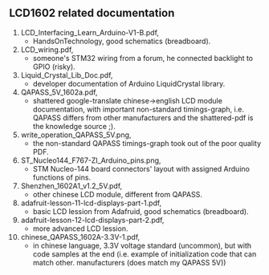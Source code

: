 ## LCD1602 related documentation

 1. LCD_Interfacing_Learn_Arduino-V1-B.pdf,
    - HandsOnTechnology, good schematics (breadboard).
 2. LCD_wiring.pdf,
    - someone's STM32 wiring from a forum, he connected backlight to GPIO (risky).
 3. Liquid_Crystal_Lib_Doc.pdf,
    - developer documentation of Arduino LiquidCrystal library.
 4. QAPASS_5V_1602a.pdf,
    - shattered google-translate chinese->english LCD module documentation, with
     important non-standard timings-graph, i.e. QAPASS differs from other
     manufacturers and the shattered-pdf is the knowledge source ;).
 5. write_operation_QAPASS_5V.png,
    - the non-standard QAPASS timings-graph took out of the poor quality PDF.
 6. ST_Nucleo144_F767-ZI_Arduino_pins.png,
    - STM Nucleo-144 board connectors' layout with assigned Arduino functions of pins.
 7. Shenzhen_1602A1_v1.2_5V.pdf,
    - other chinese LCD module, different from QAPASS.
 8. adafruit-lesson-11-lcd-displays-part-1.pdf,
    - basic LCD lession from Adafruid, good schematics (breadboard).
 9. adafruit-lesson-12-lcd-displays-part-2.pdf,
    - more advanced LCD lession.
 10. chinese_QAPASS_1602A-3.3V-1.pdf,
     - in chinese language, 3.3V voltage standard (uncommon), but with code
     samples at the end (i.e. example of initialization code that can match
     other. manufacturers (does match my QAPASS 5V))
